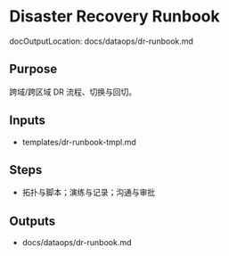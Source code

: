 # Disaster Recovery Runbook

docOutputLocation: docs/dataops/dr-runbook.md

## Purpose

跨域/跨区域 DR 流程、切换与回切。

## Inputs

- templates/dr-runbook-tmpl.md

## Steps

- 拓扑与脚本；演练与记录；沟通与审批

## Outputs

- docs/dataops/dr-runbook.md
